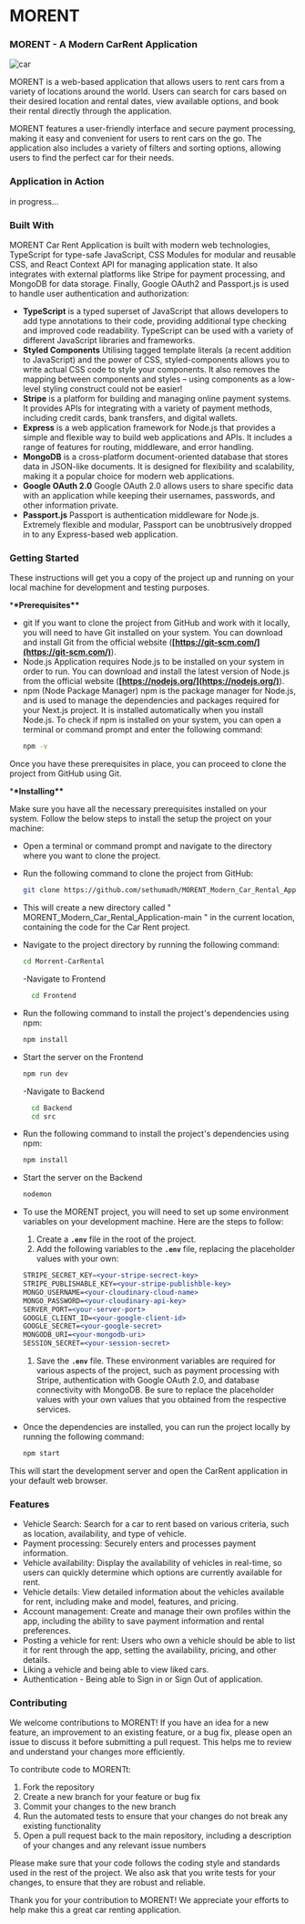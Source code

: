 # MORENT

### MORENT - A Modern CarRent Application
![car](https://user-images.githubusercontent.com/63349857/211439943-30a59190-ef43-4500-a6eb-3c9490105144.png)


MORENT is a web-based application that allows users to rent cars from a variety of locations around the world. Users can search for cars based on their desired location and rental dates, view available options, and book their rental directly through the application.

MORENT features a user-friendly interface and secure payment processing, making it easy and convenient for users to rent cars on the go. The application also includes a variety of filters and sorting options, allowing users to find the perfect car for their needs.

### Application in Action

in progress...

### Built With

MORENT Car Rent Application is built with modern web technologies, TypeScript for type-safe JavaScript, CSS Modules for modular and reusable CSS, and React Context API for managing application state. It also integrates with external platforms like Stripe for payment processing, and MongoDB for data storage. Finally, Google OAuth2 and Passport.js is used to handle user authentication and authorization:

- **TypeScript** is a typed superset of JavaScript that allows developers to add type annotations to their code, providing additional type checking and improved code readability. TypeScript can be used with a variety of different JavaScript libraries and frameworks.
- **Styled Components** Utilising tagged template literals (a recent addition to JavaScript) and the power of CSS, styled-components allows you to write actual CSS code to style your components. It also removes the mapping between components and styles – using components as a low-level styling construct could not be easier!
- **Stripe** is a platform for building and managing online payment systems. It provides APIs for integrating with a variety of payment methods, including credit cards, bank transfers, and digital wallets.
- **Express** is a web application framework for Node.js that provides a simple and flexible way to build web applications and APIs. It includes a range of features for routing, middleware, and error handling.
- **MongoDB** is a cross-platform document-oriented database that stores data in JSON-like documents. It is designed for flexibility and scalability, making it a popular choice for modern web applications.
- **Google OAuth 2.0** Google OAuth 2.0 allows users to share specific data with an application while keeping their usernames, passwords, and other information private.
- **Passport.js** Passport is authentication middleware for Node.js. Extremely flexible and modular, Passport can be unobtrusively dropped in to any Express-based web application.

### **Getting Started**

These instructions will get you a copy of the project up and running on your local machine for development and testing purposes.

\***\*Prerequisites\*\***

- git
  If you want to clone the project from GitHub and work with it locally, you will need to have Git installed on your system. You can download and install Git from the official website (**[https://git-scm.com/](https://git-scm.com/)**).
- Node.js
  Application requires Node.js to be installed on your system in order to run. You can download and install the latest version of Node.js from the official website (**[https://nodejs.org/](https://nodejs.org/)**).
- npm (Node Package Manager)
  npm is the package manager for Node.js, and is used to manage the dependencies and packages required for your Next.js project. It is installed automatically when you install Node.js.
  To check if npm is installed on your system, you can open a terminal or command prompt and enter the following command:
  ```bash
  npm -v
  ```

Once you have these prerequisites in place, you can proceed to clone the project from GitHub using Git.

\***\*Installing\*\***

Make sure you have all the necessary prerequisites installed on your system. Follow the below steps to install the setup the project on your machine:

- Open a terminal or command prompt and navigate to the directory where you want to clone the project.
- Run the following command to clone the project from GitHub:
  ```bash
  git clone https://github.com/sethumadh/MORENT_Modern_Car_Rental_Application.git
  ```
- This will create a new directory called " MORENT_Modern_Car_Rental_Application-main " in the current location, containing the code for the Car Rent project.
- Navigate to the project directory by running the following command:

  ```bash
  cd Morrent-CarRental
  ```

  -Navigate to Frontend

  ```bash
    cd Frontend
  ```

- Run the following command to install the project's dependencies using npm:

  ```bash
  npm install
  ```

- Start the server on the Frontend

  ```bash
  npm run dev
  ```

  -Navigate to Backend

  ```bash
    cd Backend
    cd src
  ```

- Run the following command to install the project's dependencies using npm:

  ```bash
  npm install
  ```

- Start the server on the Backend

  ```bash
  nodemon 
  ```

- To use the MORENT project, you will need to set up some environment variables on your development machine. Here are the steps to follow:

  1. Create a **`.env`** file in the root of the project.
  2. Add the following variables to the **`.env`** file, replacing the placeholder values with your own:

  ```jsx
  STRIPE_SECRET_KEY=<your-stripe-secrect-key>
  STRIPE_PUBLISHABLE_KEY=<your-stripe-publishble-key>
  MONGO_USERNAME=<your-cloudinary-cloud-name>
  MONGO_PASSWORD=<your-cloudinary-api-key>
  SERVER_PORT=<your-server-port>
  GOOGLE_CLIENT_ID=<your-google-client-id>
  GOOGLE_SECRET=<your-google-secret>
  MONGODB_URI=<your-mongodb-uri>
  SESSION_SECRET=<your-session-secret>
  ```

  1. Save the **`.env`** file.
     These environment variables are required for various aspects of the project, such as payment processing with Stripe, authentication with Google OAuth 2.0, and database connectivity with MongoDB. Be sure to replace the placeholder values with your own values that you obtained from the respective services.

- Once the dependencies are installed, you can run the project locally by running the following command:
  ```bash
  npm start
  ```

This will start the development server and open the CarRent application in your default web browser.

### Features

- Vehicle Search: Search for a car to rent based on various criteria, such as location, availability, and type of vehicle.
- Payment processing: Securely enters and processes payment information.
- Vehicle availability: Display the availability of vehicles in real-time, so users can quickly determine which options are currently available for rent.
- Vehicle details: View detailed information about the vehicles available for rent, including make and model, features, and pricing.
- Account management: Create and manage their own profiles within the app, including the ability to save payment information and rental preferences.
- Posting a vehicle for rent: Users who own a vehicle should be able to list it for rent through the app, setting the availability, pricing, and other details.
- Liking a vehicle and being able to view liked cars.
- Authentication - Being able to Sign in or Sign Out of application.

### Contributing

We welcome contributions to MORENT! If you have an idea for a new feature, an improvement to an existing feature, or a bug fix, please open an issue to discuss it before submitting a pull request. This helps me to review and understand your changes more efficiently.

To contribute code to MORENTt:

1. Fork the repository
2. Create a new branch for your feature or bug fix
3. Commit your changes to the new branch
4. Run the automated tests to ensure that your changes do not break any existing functionality
5. Open a pull request back to the main repository, including a description of your changes and any relevant issue numbers

Please make sure that your code follows the coding style and standards used in the rest of the project. We also ask that you write tests for your changes, to ensure that they are robust and reliable.

Thank you for your contribution to MORENT! We appreciate your efforts to help make this a great car renting application.
